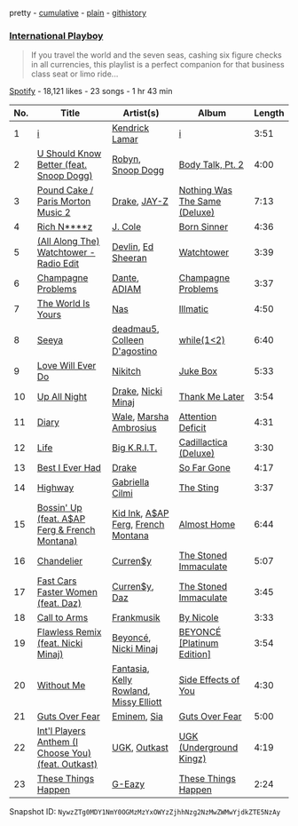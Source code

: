 pretty - [cumulative](/playlists/cumulative/73boXMJz9iBoXxQVFZ94r5.md) - [plain](/playlists/plain/73boXMJz9iBoXxQVFZ94r5) - [githistory](https://github.githistory.xyz/mackorone/spotify-playlist-archive/blob/main/playlists/plain/73boXMJz9iBoXxQVFZ94r5)

### [International Playboy](https://open.spotify.com/playlist/73boXMJz9iBoXxQVFZ94r5)

> If you travel the world and the seven seas, cashing six figure checks in all currencies, this playlist is a perfect companion for that business class seat or limo ride...

[Spotify](https://open.spotify.com/user/spotify) - 18,121 likes - 23 songs - 1 hr 43 min

| No. | Title | Artist(s) | Album | Length |
|---|---|---|---|---|
| 1 | [i](https://open.spotify.com/track/69x16JmnJxuLVP9ELBoY03) | [Kendrick Lamar](https://open.spotify.com/artist/2YZyLoL8N0Wb9xBt1NhZWg) | [i](https://open.spotify.com/album/5lFpwXzQZYkxOrlrLn71zP) | 3:51 |
| 2 | [U Should Know Better \(feat\. Snoop Dogg\)](https://open.spotify.com/track/3ahyoMiyG2aLnrDJGmAE1Q) | [Robyn](https://open.spotify.com/artist/6UE7nl9mha6s8z0wFQFIZ2), [Snoop Dogg](https://open.spotify.com/artist/7hJcb9fa4alzcOq3EaNPoG) | [Body Talk, Pt\. 2](https://open.spotify.com/album/448gOSoxEgjyMHCx6sHs29) | 4:00 |
| 3 | [Pound Cake / Paris Morton Music 2](https://open.spotify.com/track/4RI9eX7jNcdaQOJifn7t6z) | [Drake](https://open.spotify.com/artist/3TVXtAsR1Inumwj472S9r4), [JAY\-Z](https://open.spotify.com/artist/3nFkdlSjzX9mRTtwJOzDYB) | [Nothing Was The Same \(Deluxe\)](https://open.spotify.com/album/2ZUFSbIkmFkGag000RWOpA) | 7:13 |
| 4 | [Rich N\*\*\*\*z](https://open.spotify.com/track/2x8cJzo5oiUTS99Ytv7Ap4) | [J\. Cole](https://open.spotify.com/artist/6l3HvQ5sa6mXTsMTB19rO5) | [Born Sinner](https://open.spotify.com/album/01bX1QVMshWYjWeGvFCinV) | 4:36 |
| 5 | [\(All Along The\) Watchtower \- Radio Edit](https://open.spotify.com/track/3q8gaiM1ZgCVPkSAj55AG4) | [Devlin](https://open.spotify.com/artist/7Ks3elJhSP20mD04lgiA68), [Ed Sheeran](https://open.spotify.com/artist/6eUKZXaKkcviH0Ku9w2n3V) | [Watchtower](https://open.spotify.com/album/2rTYUGlZineEuDSzIh3vR0) | 3:39 |
| 6 | [Champagne Problems](https://open.spotify.com/track/5tw9TI8BTO0VHNgZrmpdLD) | [Dante](https://open.spotify.com/artist/6pLczwiw7MRvvstnzGrp7A), [ADIAM](https://open.spotify.com/artist/5SVQms74Ebh4MKJ3IJtJ3N) | [Champagne Problems](https://open.spotify.com/album/3pz3i5N0NfypvjBCFZv7ER) | 3:37 |
| 7 | [The World Is Yours](https://open.spotify.com/track/7G3lxTsMfSx4yarMkfgnTC) | [Nas](https://open.spotify.com/artist/20qISvAhX20dpIbOOzGK3q) | [Illmatic](https://open.spotify.com/album/3kEtdS2pH6hKcMU9Wioob1) | 4:50 |
| 8 | [Seeya](https://open.spotify.com/track/7fI68tGykUE5DosLnVASDA) | [deadmau5](https://open.spotify.com/artist/2CIMQHirSU0MQqyYHq0eOx), [Colleen D'agostino](https://open.spotify.com/artist/1QURUQjhi5b4mntALhEhoQ) | [while\(1<2\)](https://open.spotify.com/album/7iDqcnIHjisPl2Yf4hsf8f) | 6:40 |
| 9 | [Love Will Ever Do](https://open.spotify.com/track/6EOUE2ACWxcOLOerTPccci) | [Nikitch](https://open.spotify.com/artist/7H9Yrb2KoVErAUw0S0UVvv) | [Juke Box](https://open.spotify.com/album/1KGzD4a5Wrc4jtMD1Dl4Qt) | 5:33 |
| 10 | [Up All Night](https://open.spotify.com/track/75L0qdzRnhwV62UXoNq3pE) | [Drake](https://open.spotify.com/artist/3TVXtAsR1Inumwj472S9r4), [Nicki Minaj](https://open.spotify.com/artist/0hCNtLu0JehylgoiP8L4Gh) | [Thank Me Later](https://open.spotify.com/album/6jlrjFR9mJV3jd1IPSplXU) | 3:54 |
| 11 | [Diary](https://open.spotify.com/track/1mwfQsYDiCxSUGI12nxbKj) | [Wale](https://open.spotify.com/artist/67nwj3Y5sZQLl72VNUHEYE), [Marsha Ambrosius](https://open.spotify.com/artist/46VWDbmWmzvPBTmkSr25gM) | [Attention Deficit](https://open.spotify.com/album/20av0YiEr5RsPPA9CX1s6T) | 4:31 |
| 12 | [Life](https://open.spotify.com/track/2KiDUOdgoM9rKgJnemeAZe) | [Big K.R.I.T.](https://open.spotify.com/artist/0CKa42Jqrc9fSFbDjePaXP) | [Cadillactica \(Deluxe\)](https://open.spotify.com/album/6S1ItzAtGWyBLGiFkeMRc2) | 3:30 |
| 13 | [Best I Ever Had](https://open.spotify.com/track/3fyMH1t6UPeR5croea9PrR) | [Drake](https://open.spotify.com/artist/3TVXtAsR1Inumwj472S9r4) | [So Far Gone](https://open.spotify.com/album/61NNWRxokNUQx0aYysBL76) | 4:17 |
| 14 | [Highway](https://open.spotify.com/track/40QZ4tyjL5kqBahTN0kioI) | [Gabriella Cilmi](https://open.spotify.com/artist/5v2GEv1pQaCp6oeOQROdKE) | [The Sting](https://open.spotify.com/album/7xT6sgddLh9qhVULjwCsUL) | 3:37 |
| 15 | [Bossin' Up \(feat\. A$AP Ferg & French Montana\)](https://open.spotify.com/track/0VTOyiDVBinWI4NPvwW7Fd) | [Kid Ink](https://open.spotify.com/artist/6KZDXtSj0SzGOV705nNeh3), [A$AP Ferg](https://open.spotify.com/artist/5dHt1vcEm9qb8fCyLcB3HL), [French Montana](https://open.spotify.com/artist/6vXTefBL93Dj5IqAWq6OTv) | [Almost Home](https://open.spotify.com/album/1cBqX0i5HrfVCEft6N8CyW) | 6:44 |
| 16 | [Chandelier](https://open.spotify.com/track/0YiX3cFnaYENZcEQZsLfRT) | [Curren$y](https://open.spotify.com/artist/6X8WdFjrNhXATMDSs26aCc) | [The Stoned Immaculate](https://open.spotify.com/album/6bmIK4DcRUAub2ppHMeLvq) | 5:07 |
| 17 | [Fast Cars Faster Women \(feat\. Daz\)](https://open.spotify.com/track/2idBwoubfdu2U4y5tQtWnK) | [Curren$y](https://open.spotify.com/artist/6X8WdFjrNhXATMDSs26aCc), [Daz](https://open.spotify.com/artist/6zSBgCtF2wq2V5cekaUyvi) | [The Stoned Immaculate](https://open.spotify.com/album/6bmIK4DcRUAub2ppHMeLvq) | 3:45 |
| 18 | [Call to Arms](https://open.spotify.com/track/5X5J5ahVIy3K4uiMR93x3L) | [Frankmusik](https://open.spotify.com/artist/1Eqmku5RGosz51zTCZFgDi) | [By Nicole](https://open.spotify.com/album/3F2J5sH2cQqV2ugeTy3dph) | 3:33 |
| 19 | [Flawless Remix \(feat\. Nicki Minaj\)](https://open.spotify.com/track/0zVMzJ37VQNFUNvdxxat2E) | [Beyoncé](https://open.spotify.com/artist/6vWDO969PvNqNYHIOW5v0m), [Nicki Minaj](https://open.spotify.com/artist/0hCNtLu0JehylgoiP8L4Gh) | [BEYONCÉ \[Platinum Edition\]](https://open.spotify.com/album/2UJwKSBUz6rtW4QLK74kQu) | 3:54 |
| 20 | [Without Me](https://open.spotify.com/track/22TbtBhfPhnViXjoglOzCw) | [Fantasia](https://open.spotify.com/artist/7xAcVHPiirnUqfdqo0USb1), [Kelly Rowland](https://open.spotify.com/artist/3AuMNF8rQAKOzjYppFNAoB), [Missy Elliott](https://open.spotify.com/artist/2wIVse2owClT7go1WT98tk) | [Side Effects of You](https://open.spotify.com/album/3SiL5NnSXPxfgG84FKwkow) | 4:30 |
| 21 | [Guts Over Fear](https://open.spotify.com/track/0VZs2OQq4axr8GFRdC9nyD) | [Eminem](https://open.spotify.com/artist/7dGJo4pcD2V6oG8kP0tJRR), [Sia](https://open.spotify.com/artist/5WUlDfRSoLAfcVSX1WnrxN) | [Guts Over Fear](https://open.spotify.com/album/1x8e6xbrhtLgipVKFXhGdm) | 5:00 |
| 22 | [Int'l Players Anthem \(I Choose You\) \(feat\. Outkast\)](https://open.spotify.com/track/0WANZVN6yCkSn1TZ1kDglP) | [UGK](https://open.spotify.com/artist/6ZhjJOJXXwnPS8PrXdmjLw), [Outkast](https://open.spotify.com/artist/1G9G7WwrXka3Z1r7aIDjI7) | [UGK \(Underground Kingz\)](https://open.spotify.com/album/3dxyUXJed1U3Nznhis1juU) | 4:19 |
| 23 | [These Things Happen](https://open.spotify.com/track/4jGqZyJhgM89rnIzCV2qZz) | [G\-Eazy](https://open.spotify.com/artist/02kJSzxNuaWGqwubyUba0Z) | [These Things Happen](https://open.spotify.com/album/6wDc63NhKy2PyXdbhkRmrl) | 2:24 |

Snapshot ID: `NywzZTg0MDY1NmY0OGMzMzYxOWYzZjhhNzg2NzMwZWMwYjdkZTE5NzAy`
